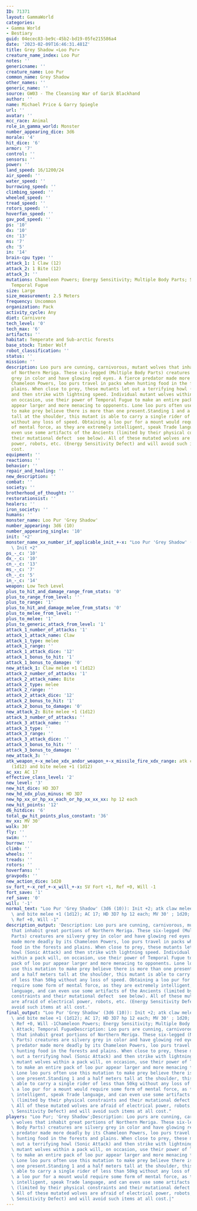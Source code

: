 ```yaml
---
ID: 71371
layout: GammaWorld
categories:
- Gamma World
- Bestiary
guid: 04ecec83-be9c-45b2-bd19-05fe215586a4
date: '2023-02-09T16:46:31.481Z'
title: Grey Shadow «Loo Pur»
creature_name_index: Loo Pur
notes: ''
genericname: ''
creature_name: Loo Pur
common_name: Grey Shadow
other_names: ''
generic_name: ''
source: GW03 - The Cleansing War of Garik Blackhand
author: ''
name: Michael Price & Garry Spiegle
url: ''
avatar: ''
mcc_race: Animal
role_in_gamma_world: Monster
number_appearing_dice: 3d6
morale: '4'
hit_dice: '6'
armor: '7'
control: ''
sensors: ''
power: ''
land_speed: 16/1200/24
air_speed: ''
water_speed: ''
burrowing_speed: ''
climbing_speed: ''
wheeled_speed: ''
tread_speed: ''
rotors_speed: ''
hoverfan_speed: ''
gav_pod_speed: ''
ps: '10'
dx: '10'
cn: '13'
ms: '7'
ch: '5'
in: '14'
brain-cpu type: ''
attack_1: 1 Claw (12)
attack_2: 1 Bite (12)
attack_3: ''
mutations: Chameleon Powers; Energy Sensitivity; Multiple Body Parts; Sonic Attack;
  Temporal Fugue
size: Large
size_measurement: 2.5 Meters
frequency: Uncommon
organization: Pack
activity_cycle: Any
diet: Carnivore
tech_level: '0'
tech_max: '6'
artifacts: ''
habitat: Temperate and Sub-arctic forests
base_stock: Timber Wolf
robot_classification: ''
status: ''
mission: ''
description: Loo purs are cunning, carnivorous, mutant wolves that inhabit great portions
  of Northern Meriga. These six-legged (Multiple Body Parts) creatures are silvery
  grey in color and have glowing red eyes. A fierce predator made more deadly by its
  Chameleon Powers, loo purs travel in packs when hunting food in the forests and
  plains. When close to prey, these mutants let out a terrifying howl (Sonic Attack)
  and then strike with lightning speed. Individual mutant wolves within a pack will,
  on occasion, use their power of Temporal Fugue to make an entire pack of loo pur
  appear larger and more menacing to opponents. Lone loo purs often use this mutation
  to make prey believe there is more than one present.Standing 1 and a half meters
  tall at the shoulder, this mutant is able to carry a single rider of less than 50kg
  without any loss of speed. Obtaining a loo pur for a mount would require some form
  of mental force, as they are extremely intelligent, speak Trade language, and can
  even use some artifacts of the Ancients (limited by their physical constraints and
  their mutational defect  see below). All of these mutated wolves are afraid of electrical
  power, robots, etc. (Energy Sensitivity Defect) and will avoid such items at all
  cost.
equipment: ''
reactions: ''
behavior: ''
repair_and_healing: ''
new_description: ''
combat: ''
society: ''
brotherhood_of_thought: ''
restorationsist: ''
healers: ''
iron_society: ''
humans: ''
monster_name: Loo Pur 'Grey Shadow'
number_appearing: 3d6 (10)
number_appearing_single: '10'
init: '+2'
monster_name_xx_number_if_applicable_init_+-x: "Loo Pur 'Grey Shadow' (3d6 (10)):\
  \ Init +2"
ps_-_c: '10'
dx_-_c: '10'
cn_-_c: '13'
ms_-_c: '7'
ch_-_c: '5'
in_-_c: '14'
weapon: Low Tech Level
plus_to_hit_and_damage_range_from_stats: '0'
plus_to_range_from_level: ''
plus_to_range: '1'
plus_to_hit_and_damage_melee_from_stats: '0'
plus_to_melee_from_level: ''
plus_to_melee: '1'
plus_to_generic_attack_from_level: '1'
attack_1_number_of_attacks: '1'
attack_1_attack_name: Claw
attack_1_type: melee
attack_1_range: ''
attack_1_attack_dice: '12'
attack_1_bonus_to_hit: '1'
attack_1_bonus_to_damage: '0'
new_attack_1: Claw melee +1 (1d12)
attack_2_number_of_attacks: '1'
attack_2_attack_name: Bite
attack_2_type: melee
attack_2_range: ''
attack_2_attack_dice: '12'
attack_2_bonus_to_hit: '1'
attack_2_bonus_to_damage: '0'
new_attack_2: Bite melee +1 (1d12)
attack_3_number_of_attacks: ''
attack_3_attack_name: ''
attack_3_type: ''
attack_3_range: ''
attack_3_attack_dice: ''
attack_3_bonus_to_hit: ''
attack_3_bonus_to_damage: ''
new_attack_3: ''
atk_weapon_+-x_melee_xdx_andor_weapon_+-x_missile_fire_xdx_range: atk claw melee +1
  (1d12) and bite melee +1 (1d12)
ac_xx: AC 17
effective_class_level: '2'
new_level: '3'
new_hit_dice: HD 3D7
new_hd_xdx_plus_minus: HD 3D7
new_hp_xx_or_hp_xx_each_or_hp_xx_xx_xx: hp 12 each
new_hit_points: '12'
d6_hitdice: '6'
total_gw_hit_points_plus_constant: '36'
mv_xx: MV 30'
walk: 30'
fly: ''
swim: ''
burrow: ''
climb: ''
wheels: ''
treads: ''
rotors: ''
hoverfans: ''
gravpods: ''
new_action_dice: 1d20
sv_fort_+-x_ref_+-x_will_+-x: SV Fort +1, Ref +0, Will -1
fort_save: '1'
ref_save: '0'
will: '-1'
normal_text: "Loo Pur 'Grey Shadow' (3d6 (10)): Init +2; atk claw melee +1 (1d12)\
  \ and bite melee +1 (1d12); AC 17; HD 3D7 hp 12 each; MV 30' ; 1d20; SV Fort +1,\
  \ Ref +0, Will -1"
description_output: 'Description: Loo purs are cunning, carnivorous, mutant wolves
  that inhabit great portions of Northern Meriga. These six-legged (Multiple Body
  Parts) creatures are silvery grey in color and have glowing red eyes. A fierce predator
  made more deadly by its Chameleon Powers, loo purs travel in packs when hunting
  food in the forests and plains. When close to prey, these mutants let out a terrifying
  howl (Sonic Attack) and then strike with lightning speed. Individual mutant wolves
  within a pack will, on occasion, use their power of Temporal Fugue to make an entire
  pack of loo pur appear larger and more menacing to opponents. Lone loo purs often
  use this mutation to make prey believe there is more than one present.Standing 1
  and a half meters tall at the shoulder, this mutant is able to carry a single rider
  of less than 50kg without any loss of speed. Obtaining a loo pur for a mount would
  require some form of mental force, as they are extremely intelligent, speak Trade
  language, and can even use some artifacts of the Ancients (limited by their physical
  constraints and their mutational defect  see below). All of these mutated wolves
  are afraid of electrical power, robots, etc. (Energy Sensitivity Defect) and will
  avoid such items at all cost.'
final_output: "Loo Pur 'Grey Shadow' (3d6 (10)): Init +2; atk claw melee +1 (1d12)\
  \ and bite melee +1 (1d12); AC 17; HD 3D7 hp 12 each; MV 30' ; 1d20; SV Fort +1,\
  \ Ref +0, Will -1Chameleon Powers; Energy Sensitivity; Multiple Body Parts; Sonic\
  \ Attack; Temporal FugueDescription: Loo purs are cunning, carnivorous, mutant wolves\
  \ that inhabit great portions of Northern Meriga. These six-legged (Multiple Body\
  \ Parts) creatures are silvery grey in color and have glowing red eyes. A fierce\
  \ predator made more deadly by its Chameleon Powers, loo purs travel in packs when\
  \ hunting food in the forests and plains. When close to prey, these mutants let\
  \ out a terrifying howl (Sonic Attack) and then strike with lightning speed. Individual\
  \ mutant wolves within a pack will, on occasion, use their power of Temporal Fugue\
  \ to make an entire pack of loo pur appear larger and more menacing to opponents.\
  \ Lone loo purs often use this mutation to make prey believe there is more than\
  \ one present.Standing 1 and a half meters tall at the shoulder, this mutant is\
  \ able to carry a single rider of less than 50kg without any loss of speed. Obtaining\
  \ a loo pur for a mount would require some form of mental force, as they are extremely\
  \ intelligent, speak Trade language, and can even use some artifacts of the Ancients\
  \ (limited by their physical constraints and their mutational defect  see below).\
  \ All of these mutated wolves are afraid of electrical power, robots, etc. (Energy\
  \ Sensitivity Defect) and will avoid such items at all cost."
players: "Loo Pur; 'Grey Shadow';Description: Loo purs are cunning, carnivorous, mutant\
  \ wolves that inhabit great portions of Northern Meriga. These six-legged (Multiple\
  \ Body Parts) creatures are silvery grey in color and have glowing red eyes. A fierce\
  \ predator made more deadly by its Chameleon Powers, loo purs travel in packs when\
  \ hunting food in the forests and plains. When close to prey, these mutants let\
  \ out a terrifying howl (Sonic Attack) and then strike with lightning speed. Individual\
  \ mutant wolves within a pack will, on occasion, use their power of Temporal Fugue\
  \ to make an entire pack of loo pur appear larger and more menacing to opponents.\
  \ Lone loo purs often use this mutation to make prey believe there is more than\
  \ one present.Standing 1 and a half meters tall at the shoulder, this mutant is\
  \ able to carry a single rider of less than 50kg without any loss of speed. Obtaining\
  \ a loo pur for a mount would require some form of mental force, as they are extremely\
  \ intelligent, speak Trade language, and can even use some artifacts of the Ancients\
  \ (limited by their physical constraints and their mutational defect  see below).\
  \ All of these mutated wolves are afraid of electrical power, robots, etc. (Energy\
  \ Sensitivity Defect) and will avoid such items at all cost.|"
---
```

</br>